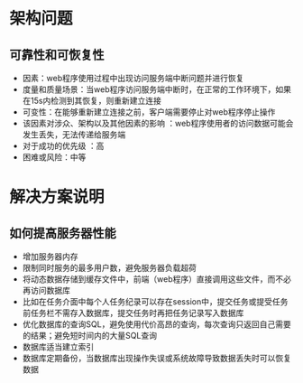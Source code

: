 # 架构问题

## 可靠性和可恢复性

- 因素：web程序使用过程中出现访问服务端中断问题并进行恢复
- 度量和质量场景：当web程序访问服务端中断时，在正常的工作环境下，如果在15s内检测到其恢复，则重新建立连接
- 可变性：在能够重新建立连接之前，客户端需要停止对web程序停止操作
- 该因素对涉众、架构以及其他因素的影响 ：web程序使用者的访问数据可能会发生丢失，无法传递给服务端
- 对于成功的优先级 ：高
- 困难或风险：中等

# 解决方案说明

## 如何提高服务器性能

- 增加服务器内存
- 限制同时服务的最多用户数，避免服务器负载超荷
- 将动态数据存储到缓存文件中，前端（web程序）直接调用这些文件，而不必再访问数据库
- 比如在任务介面中每个人任务纪录可以存在session中，提交任务或提受任务前任务栏不需存入数据库，提交任务时再把任务记录写入数据库
- 优化数据库的查询SQL，避免使用代价高昂的查询，每次查询只返回自己需要的结果；避免短时间内的大量SQL查询
- 数据库适当建立索引
- 数据库定期备份，当数据库出现操作失误或系统故障导致数据丢失时可以恢复数据
